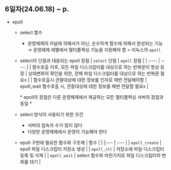 ## 6일차(24.06.18) ~ p.
- epoll
    - select 함수
        - 운영체제의 커널에 의해서가 아닌, 순수하게 함수에 의해서 완성되는 기능  
        &rarr; 운영체제 레벨에서 멀티플렉싱 기능을 지원해야 함 = 리눅스의 `epoll`

    - select의 단점과 대응되는 epoll 장점
        | `select` 단점 | `epoll` 장점 |
        | :---: | :---: |
        | 함수호출 이후, 모든 파일 디스크립터를 대상으로 하는 반복문이 항상 등장 | 상태변화의 확인을 위한, 전체 파일 디스크립터를 대상으로 하는 반복문 필요x |
        | 함수호출시 관찰대상에 대한 정보를 인자로 매번 전달해야함 | epoll_wait 함수호출 시, 관찰대상에 대한 정보를 매번 전달할 필요x |  

        \* epoll의 장점은 다른 운영체제에서 제공하는 모든 멀티플렉싱 서버의 장점과 동일 \*

    - select 방식이 사용되기 위한 조건
        - 서버의 접속자 수가 많지 않다
        - 다양한 운영체제에서 운영이 가능해야 한다
    
    - epoll 구현에 필요한 함수와 구조체
        | 함수 | |
        |:--- | :--- |
        | `epoll_create` | epoll 파일 디스크립터 저장소 생성 |
        | `epoll_ctl` | 저장소에 파일 디스크립터 등록 및 삭제 |
        | `epoll_wait` | select 함수와 마찬가지로 파일 디스크립터의 변화를 대기 |